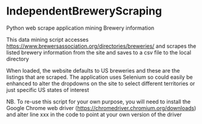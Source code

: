 # IndependentBreweryScraping
Python web scrape application mining Brewery information

This data mining script accesses https://www.brewersassociation.org/directories/breweries/ and scrapes the listed brewery information from the site and saves to a csv file to the local directory

When loaded, the website defaults to US breweries and these are the listings that are scraped. The application uses Selenium so could easily be enhanced to alter the dropdowns on the site to select different territories or just specific US states of interest 

NB. To re-use this script for your own purpose, you will need to install the Google Chrome web driver (https://chromedriver.chromium.org/downloads) and alter line xxx in the code to point at your own version of the driver

